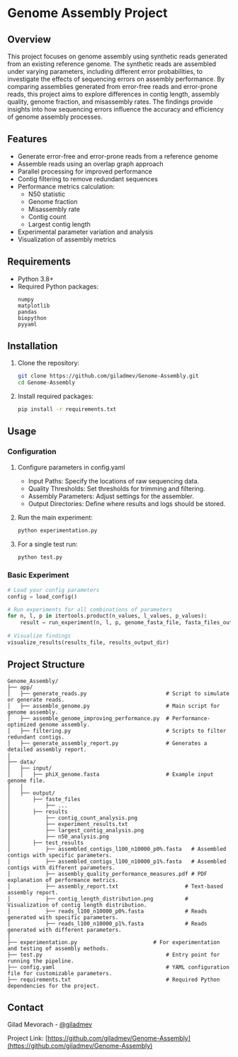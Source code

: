 # Genome Assembly Project

## Overview
This project focuses on genome assembly using synthetic reads generated from an existing reference genome. The synthetic reads are assembled under varying parameters, including different error probabilities, to investigate the effects of sequencing errors on assembly performance. By comparing assemblies generated from error-free reads and error-prone reads, this project aims to explore differences in contig length, assembly quality, genome fraction, and misassembly rates. 
The findings provide insights into how sequencing errors influence the accuracy and efficiency of genome assembly processes.

## Features
- Generate error-free and error-prone reads from a reference genome
- Assemble reads using an overlap graph approach
- Parallel processing for improved performance
- Contig filtering to remove redundant sequences
- Performance metrics calculation:
  - N50 statistic
  - Genome fraction
  - Misassembly rate
  - Contig count
  - Largest contig length
- Experimental parameter variation and analysis
- Visualization of assembly metrics


## Requirements
- Python 3.8+
- Required Python packages:
  ```
  numpy
  matplotlib
  pandas
  biopython
  pyyaml
  ```

## Installation
1. Clone the repository:
   ```bash
   git clone https://github.com/giladmev/Genome-Assembly.git
   cd Genome-Assembly
   ```

2. Install required packages:
   ```bash
   pip install -r requirements.txt
   ```

## Usage
### Configuration
1. Configure parameters in config.yaml
   - Input Paths: Specify the locations of raw sequencing data.
   - Quality Thresholds: Set thresholds for trimming and filtering.
   - Assembly Parameters: Adjust settings for the assembler.
   - Output Directories: Define where results and logs should be stored.


2. Run the main experiment:
   ```bash
   python experimentation.py
   ```
   
3. For a single test run:
   ```bash
   python test.py
   ```

### Basic Experiment
```python
# Load your config parameters
config = load_config()

# Run experiments for all combinations of parameters
for n, l, p in itertools.product(n_values, l_values, p_values):
    result = run_experiment(n, l, p, genome_fasta_file, fasta_files_output_dir)
    
# Visualize findings
visualize_results(results_file, results_output_dir)
```

## Project Structure
```
Genome_Assembly/
├── app/
│   ├── generate_reads.py                         # Script to simulate or generate reads.
│   ├── assemble_genome.py                        # Main script for genome assembly.
│   ├── assemble_genome_improving_performance.py  # Performance-optimized genome assembly.
│   ├── filtering.py                              # Scripts to filter redundant contigs.
│   ├── generate_assembly_report.py               # Generates a detailed assembly report.
│
├── data/
│   ├── input/
│   │   ├── phiX_genome.fasta                     # Example input genome file.
│   │
│   ├── output/
│       ├── faste_files
│           ├── ...
│       ├── results
│           ├── contig_count_analysis.png
│           ├── experiment_results.txt
│           ├── largest_contig_analysis.png
│           ├── n50_analysis.png
│       ├── test_results
│           ├── assembled_contigs_l100_n10000_p0%.fasta   # Assembled contigs with specific parameters.
│           ├── assembled_contigs_l100_n10000_p1%.fasta   # Assembled contigs with different parameters.
│           ├── assembly_quality_performance_measures.pdf # PDF explanation of performance metrics.
│           ├── assembly_report.txt                     # Text-based assembly report.
│           ├── contig_length_distribution.png          # Visualization of contig length distribution.
│           ├── reads_l100_n10000_p0%.fasta             # Reads generated with specific parameters.
│           ├── reads_l100_n10000_p1%.fasta             # Reads generated with different parameters.
│
├── experimentation.py                        # For experimentation and testing of assembly methods.
├── test.py                                       # Entry point for running the pipeline.
├── config.yaml                                   # YAML configuration file for customizable parameters.
├── requirements.txt                              # Required Python dependencies for the project.
```


## Contact
Gilad Mevorach - [@giladmev](https://github.com/giladmev)

Project Link: [https://github.com/giladmev/Genome-Assembly](https://github.com/giladmev/Genome-Assembly)

